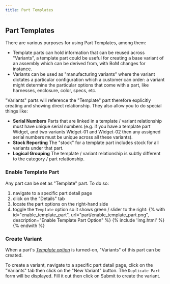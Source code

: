 ```yaml
---
title: Part Templates
---
```


## Part Templates

There are various purposes for using Part Templates, among them:

* Template parts can hold information that can be reused across "Variants", a template part could be useful for creating a base variant of an assembly which can be derived from, with BoM changes for instance.
* Variants can be used as "manufacturing variants" where the variant dictates a particular configuration which a customer can order: a variant might determine the particular options that come with a part, like harnesses, enclosure, color, specs, etc.

"Variants" parts will reference the "Template" part therefore explicitly creating and showing direct relationship.
They also allow you to do special things like:

* **Serial Numbers**
Parts that are linked in a template / variant relationship must have unique serial numbers (e.g. if you have a template part Widget, and two variants Widget-01 and Widget-02 then any assigned serial numbers must be unique across all these variants).
* **Stock Reporting**
The "stock" for a template part includes stock for all variants under that part.
* **Logical Grouping**
The template / variant relationship is subtly different to the category / part relationship.

### Enable Template Part

Any part can be set as "Template" part. To do so:

1. navigate to a specific part detail page
0. click on the "Details" tab
0. locate the part options on the right-hand side
0. toggle the `Template` option so it shows green / slider to the right:
{% with id="enable_template_part", url="part/enable_template_part.png", description="Enable Template Part Option" %}
{% include 'img.html' %}
{% endwith %}

### Create Variant

When a part's [*Template option*](#enable-template-part) is turned-on, "Variants" of this part can be created.

To create a variant, navigate to a specific part detail page, click on the "Variants" tab then click on the "New Variant" button.
The `Duplicate Part` form will be displayed. Fill it out then click on <span class="badge inventree confirm">Submit</span> to create the variant.
